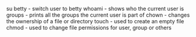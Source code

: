 su betty - switch user to betty
whoami - shows who the current user is
groups - prints all the groups the current user is part of
chown - changes the ownership of a file or directory
touch - used to create an empty file
chmod - used to change file permissions for user, group or others
